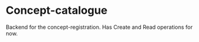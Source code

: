 # Concept-catalogue
Backend for the concept-registration. Has Create and Read operations for now.


